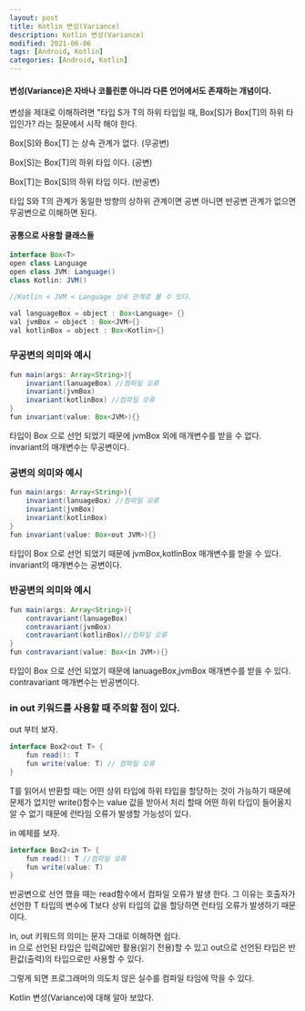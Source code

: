 ```yaml
---
layout: post
title: Kotlin 변성(Variance)
description: Kotlin 변성(Variance)
modified: 2021-06-06
tags: [Android, Kotlin]
categories: [Android, Kotlin]
---
```


#### 변성(Variance)은 자바나 코틀린뿐 아니라 다른 언어에서도 존재하는 개념이다.

변성을 제대로 이해하려면 "타입 S가 T의 하위 타입일 때, Box[S]가 Box[T]의 하위 타입인가? 라는 질문에서 시작 해야 한다.

Box[S]와 Box[T] 는 상속 관계가 없다. (무공변)

Box[S]는 Box[T]의 하위 타입 이다. (공변)

Box[T]는 Box[S]의 하위 타입 이다. (반공변)

타입 S와 T의 관계가 동일한 방향의 상하위 관계이면 공변 아니면 반공변 관계가 없으면 무공변으로 이해하면 된다.

#### 공통으로 사용할 클래스들

```java
interface Box<T>
open class Language
open class JVM: Language()
class Kotlin: JVM()

//Kotlin < JVM < Language 상속 관계로 볼 수 있다.

val languageBox = object : Box<Language> {}
val jvmBox = object : Box<JVM>{}
val kotlinBox = object : Box<Kotlin>{}
```

### 무공변의 의미와 예시

```java 
fun main(args: Array<String>){
    invariant(lanuageBox) //컴파일 오류
    invariant(jvmBox)
    invariant(kotlinBox) //컴파일 오류
}
fun invariant(value: Box<JVM>){}
```
타입이 Box<JVM> 으로 선언 되었기 때문에 jvmBox 외에 매개변수를 받을 수 없다.  
invariant의 매개변수는 무공변이다.

### 공변의 의미와 예시
```java 
fun main(args: Array<String>){
    invariant(lanuageBox) //컴파일 오류
    invariant(jvmBox)
    invariant(kotlinBox)
}
fun invariant(value: Box<out JVM>){}
```
타입이 Box<out JVM> 으로 선언 되었기 때문에 jvmBox,kotlinBox 매개변수를 받을 수 있다.
invariant의 매개변수는 공변이다.

### 반공변의 의미와 예시
```java 
fun main(args: Array<String>){
    contravariant(lanuageBox)
    contravariant(jvmBox)
    contravariant(kotlinBox)//컴파일 오류
}
fun contravariant(value: Box<in JVM>){}
```
타입이 Box<out JVM> 으로 선언 되었기 때문에 lanuageBox,jvmBox 매개변수를 받을 수 있다.
contravariant 매개변수는 반공변이다.  

### in out 키워드를 사용할 때 주의할 점이 있다.

out 부터 보자.
```java 
interface Box2<out T> {
    fun read(): T
    fun write(value: T) // 컴파일 오류
}
```
T를 읽어서 반환할 때는 어떤 상위 타입에 하위 타입을 할당하는 것이 가능하기 때문에 문제가 없지만 write()함수는 value 값을 받아서 처리 할때 어떤 하위 타입이 들어올지
알 수 없기 때문에 런타임 오류가 발생할 가능성이 있다.

in 예제를 보자.
```java 
interface Box2<in T> {
    fun read(): T //컴파일 오류
    fun write(value: T)
}
```
반공변으로 선언 했을 때는 read함수에서 컴파일 오류가 발생 한다.
그 이유는 호출자가 선언한 T 타입의 변수에 T보다 상위 타입의 값을 할당하면 런타임 오류가 발생하기 때문이다.

in, out 키워드의 의미는 문자 그대로 이해하면 쉽다.  
in 으로 선언된 타입은 입력값에만 활용(읽기 전용)할 수 있고 
out으로 선언된 타입은 반환값(출력)의 타입으로만 사용할 수 있다.

그렇게 되면 프로그래머의 의도치 않은 실수를 컴파일 타임에 막을 수 있다.

 Kotlin 변성(Variance)에 대해 알아 보았다.